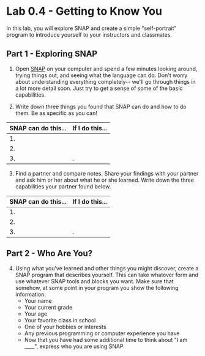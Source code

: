 # Lab 0.4 - Getting to Know You
In this lab, you will explore SNAP and create a simple "self-portrait" program to introduce yourself to your instructors and classmates.

## Part 1 - Exploring SNAP
1. Open [SNAP](http://snap.berkeley.edu/snapsource/snap.html) on your computer and spend a few minutes looking around, trying things out, and seeing what the language can do.  Don't worry about understanding everything completely-- we'll go through things in a lot more detail soon.  Just try to get a sense of some of the basic capabilities.

2. Write down three things you found that SNAP can do and how to do them.  Be as specific as you can!
 
 |SNAP can do this...| If I do this...|
 |---|---|
 |1.   |   |
 |2.   |   |
 |3.   |.   |

3. Find a partner and compare notes.  Share your findings with your partner and ask him or her about what he or she learned.  Write down the three capabilities your partner found below.

 |SNAP can do this...| If I do this...|
 |---|---|
 |1.   |   |
 |2.   |   |
 |3.   |.   |

## Part 2 - Who Are You?
4. Using what you've learned and other things you might discover, create a SNAP program that describes yourself.  This can take whatever form and use whatever SNAP tools and blocks you want.  Make sure that somehow, at some point in your program you show the following information:
    * Your name
    * Your current grade
    * Your age
    * Your favorite class in school
    * One of your hobbies or interests
    * Any previous programming or computer experience you have
    * Now that you have had some additional time to think about "I am ____", express who you are using SNAP.
